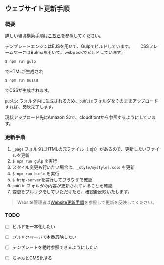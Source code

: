 ## ウェブサイト更新手順  
### 概要  
詳しい環境構築手順は[こちら](ContributorGuide.md)を参照してください。　　

テンプレートエンジンはEJSを用いて、Gulpでビルドしています。　　
CSSフレームワークはBulmaを用いて、webpackでビルドしています。　　

`$ npm run gulp`  

でHTMLが生成され  

`$ npm run build`  

でCSSが生成されます。  

`public` フォルダ内に生成されるため、`public` フォルダをそのままアップロードすれば、反映完了します。  

現状アップロード先はAmazon S3で、cloudfrontから参照するようにしています。

### 更新手順  
1. `_page` フォルダにHTMLの元ファイル（.ejs）があるので、更新したいファイルを更新  
1. `$ npm run gulp` を実行  
1. スタイル変更も行いたい場合は、`_style/mystyles.scss` を更新  
1. `$ npm run build` を実行  
1. `$ http-server`を実行してブラウザで確認  
1. `public` フォルダの内容が更新されていることを確認  
1. 変更をプルリクをしていただけたら、確認後反映いたします。  

> Website管理者は[Website更新手順](AdminGuide.md)を参照して更新を反映してください。  

### TODO  
- [ ] ビルドを一本化したい
- [ ] プルリクマージで本番反映したい
- [ ] テンプレートを絶対参照できるようにしたい
- [ ] ちゃんとCMS化する


